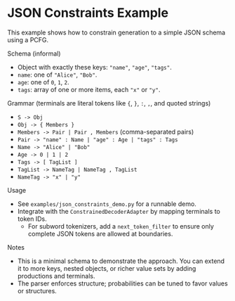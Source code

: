 # JSON Constraints Example

This example shows how to constrain generation to a simple JSON schema using a PCFG.

Schema (informal)
- Object with exactly these keys: `"name"`, `"age"`, `"tags"`.
- `name`: one of `"Alice"`, `"Bob"`.
- `age`: one of `0`, `1`, `2`.
- `tags`: array of one or more items, each `"x"` or `"y"`.

Grammar (terminals are literal tokens like `{`, `}`, `:`, `,`, and quoted strings)
- `S -> Obj`
- `Obj -> { Members }`
- `Members -> Pair | Pair , Members` (comma-separated pairs)
- `Pair -> "name" : Name | "age" : Age | "tags" : Tags`
- `Name -> "Alice" | "Bob"`
- `Age -> 0 | 1 | 2`
- `Tags -> [ TagList ]`
- `TagList -> NameTag | NameTag , TagList`
- `NameTag -> "x" | "y"`

Usage
- See `examples/json_constraints_demo.py` for a runnable demo.
- Integrate with the `ConstrainedDecoderAdapter` by mapping terminals to token IDs.
  - For subword tokenizers, add a `next_token_filter` to ensure only complete JSON tokens are allowed at boundaries.

Notes
- This is a minimal schema to demonstrate the approach. You can extend it to more keys,
  nested objects, or richer value sets by adding productions and terminals.
- The parser enforces structure; probabilities can be tuned to favor values or structures.

